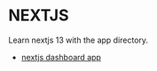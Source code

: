 # NEXTJS

Learn nextjs 13 with the app directory.

- [nextjs dashboard app](https://nextjs.org/learn/dashboard-app/getting-started)

